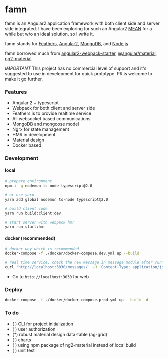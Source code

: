 # famn

famn is an Angular2 application framework with both client side and server side integrated. 
I have been exploring for such an Angular2 [MEAN](http://mean.io) for a while but w/o an ideal solution, so I write it.

famn stands for [Feathers](http://feathersjs.com/), [Angular2](https://angular.io), [MongoDB](https://www.mongodb.com/), and [Node.js](https://nodejs.org/en/)

famn borrowed much from [angular2-webpack-starter](https://github.com/AngularClass/angular2-webpack-starter), [@angular/material](https://github.com/angular/material2), [ng2-material](https://github.com/justindujardin/ng2-material)

*IMPORTANT* This project has no commercial level of support and it's suggested to use in development for quick prototype. PR is welcome to make it go further.


### Features

- Angular 2 + typescript
- Webpack for both client and server side
- Feathers is to provide realtime service
- All websocket based communications
- MongoDB and mongoose model
- Ngrx for state management
- HMR in development
- Material design
- Docker based

### Development

#### local

```sh
# prepare environment
npm i -g nodemon ts-node typescript@2.0

# or use yarn
yarn add global nodemon ts-node typescript@2.0

# build client code
yarn run build:client:dev

# start server with webpack hmr
yarn run start:hmr
```

#### docker (recommended)

```sh
# docker way which is recommended
docker-compose -f ./docker/docker-compose.dev.yml up --build

# real time service, check the new message in message module after running below command
curl 'http://localhost:3030/messages/' -H 'Content-Type: application/json' --data-binary '{ "email": "yourname@yourdomain.com", "message": "Hello Implus" }'
```

- Go to `http://localhost:3030` for web

### Deploy

```sh
docker-compose -f ./docker/docker-compose.prod.yml up --build -d
```

### To do

- ( ) CLI for project initialization
- ( ) user authorization
- (*) robust material design data-table (ag-grid)
- ( ) charts
- ( ) using npm package of ng2-material instead of local build
- ( ) unit test
